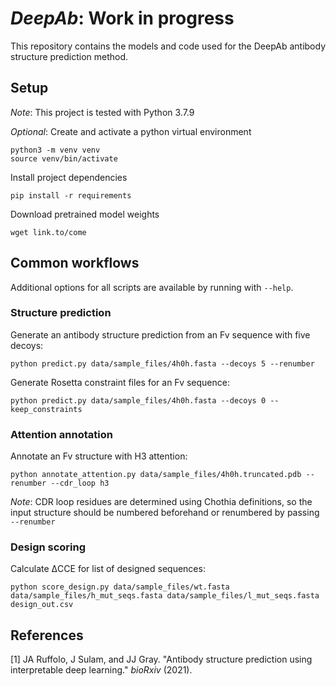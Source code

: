 # _DeepAb_: Work in progress
This repository contains the models and code used for the DeepAb antibody structure prediction method.

## Setup

_Note_: This project is tested with Python 3.7.9

_Optional_: Create and activate a python virtual environment
```
python3 -m venv venv
source venv/bin/activate
```
Install project dependencies
```
pip install -r requirements
```
Download pretrained model weights
```
wget link.to/come
```

## Common workflows

Additional options for all scripts are available by running with `--help`.

### Structure prediction
Generate an antibody structure prediction from an Fv sequence with five decoys:
```
python predict.py data/sample_files/4h0h.fasta --decoys 5 --renumber
```
Generate Rosetta constraint files for an Fv sequence:
```
python predict.py data/sample_files/4h0h.fasta --decoys 0 --keep_constraints
```

### Attention annotation
Annotate an Fv structure with H3 attention:
```
python annotate_attention.py data/sample_files/4h0h.truncated.pdb --renumber --cdr_loop h3
```
_Note_: CDR loop residues are determined using Chothia definitions, so the input structure should be numbered beforehand or renumbered by passing `--renumber`

### Design scoring
Calculate ΔCCE for list of designed sequences:
```
python score_design.py data/sample_files/wt.fasta data/sample_files/h_mut_seqs.fasta data/sample_files/l_mut_seqs.fasta design_out.csv
```

## References
[1] JA Ruffolo, J Sulam, and JJ Gray. "Antibody structure prediction using interpretable deep learning." _bioRxiv_ (2021).